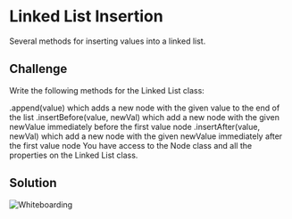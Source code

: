# Linked List Insertion
Several methods for inserting values into a linked list.

## Challenge
Write the following methods for the Linked List class:

.append(value) which adds a new node with the given value to the end of the list
.insertBefore(value, newVal) which add a new node with the given newValue immediately before the first value node
.insertAfter(value, newVal) which add a new node with the given newValue immediately after the first value node
You have access to the Node class and all the properties on the Linked List class.

## Solution
![Whiteboarding](https://github.com/katcosgrove/data-structures-and-algorithms/blob/binary-search/assets/ll-insertion.jpg)